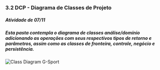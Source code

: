 ### 3.2 DCP - Diagrama de Classes de Projeto
##### Atividade de 07/11
##### Esta pasta contempla o diagrama de classes análise/domínio adicionando as operações com seus respectivos tipos de retorno e parâmetros, assim como as classes de fronteira, controle, negócio e persistência.

![Class Diagram G-Sport](https://user-images.githubusercontent.com/43323869/69166971-e33c2100-0ad2-11ea-9504-272af87326f2.png)
